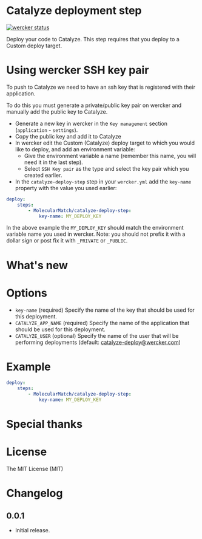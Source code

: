 # Catalyze deployment step

[![wercker status](https://app.wercker.com/status/01748d9be54fc2fb46fc8c7d90cff1b9/m "wercker status")](https://app.wercker.com/project/bykey/01748d9be54fc2fb46fc8c7d90cff1b9)

Deploy your code to Catalyze. This step requires that you deploy to a Custom deploy target.


# Using wercker SSH key pair

To push to Catalyze we need to have an ssh key that is registered with their application.

To do this you must generate a private/public key pair on wercker and manually add the public key to Catalyze.

- Generate a new key in wercker in the `Key management` section (`application` - `settings`).
- Copy the public key and add it to Catalyze
- In wercker edit the Custom (Catalyze) deploy target to which you would like to deploy, and add an environment variable:
    - Give the environment variable a name (remember this name, you will need it in the last step).
    - Select `SSH Key pair` as the type and select the key pair which you created earlier.
- In the `catalyze-deploy-step` step in your `wercker.yml` add the `key-name` property with the value you used earlier:

``` yaml
deploy:
    steps:
        - MolecularMatch/catalyze-deploy-step:
            key-name: MY_DEPLOY_KEY
```

In the above example the `MY_DEPLOY_KEY` should match the environment variable name you used in wercker. Note: you should not prefix it with a dollar sign or post fix it with `_PRIVATE` or `_PUBLIC`.

# What's new


# Options

* `key-name` (required) Specify the name of the key that should be used for this deployment.
* `CATALYZE_APP_NAME` (required) Specify the name of the application that should be used for this deployment.
* `CATALYZE_USER` (optional) Specify the name of the user that will be performing deployments (default: catalyze-deploy@wercker.com)

# Example

``` yaml
deploy:
    steps:
        - MolecularMatch/catalyze-deploy-step:
            key-name: MY_DEPLOY_KEY
```

# Special thanks

# License

The MIT License (MIT)

# Changelog

## 0.0.1

* Initial release.